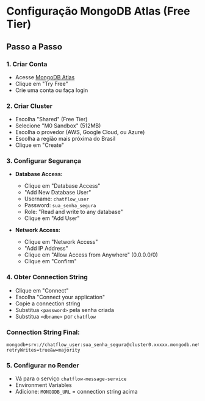 # Configuração MongoDB Atlas (Free Tier)

## Passo a Passo

### 1. Criar Conta
- Acesse [MongoDB Atlas](https://cloud.mongodb.com)
- Clique em "Try Free"
- Crie uma conta ou faça login

### 2. Criar Cluster
- Escolha "Shared" (Free Tier)
- Selecione "M0 Sandbox" (512MB)
- Escolha o provedor (AWS, Google Cloud, ou Azure)
- Escolha a região mais próxima do Brasil
- Clique em "Create"

### 3. Configurar Segurança
- **Database Access:**
  - Clique em "Database Access"
  - "Add New Database User"
  - Username: `chatflow_user`
  - Password: `sua_senha_segura`
  - Role: "Read and write to any database"
  - Clique em "Add User"

- **Network Access:**
  - Clique em "Network Access"
  - "Add IP Address"
  - Clique em "Allow Access from Anywhere" (0.0.0.0/0)
  - Clique em "Confirm"

### 4. Obter Connection String
- Clique em "Connect"
- Escolha "Connect your application"
- Copie a connection string
- Substitua `<password>` pela senha criada
- Substitua `<dbname>` por `chatflow`

### Connection String Final:
```
mongodb+srv://chatflow_user:sua_senha_segura@cluster0.xxxxx.mongodb.net/chatflow?retryWrites=true&w=majority
```

### 5. Configurar no Render
- Vá para o serviço `chatflow-message-service`
- Environment Variables
- Adicione: `MONGODB_URL` = connection string acima 